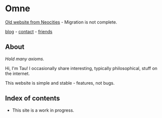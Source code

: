# Omne

[Old website from Neocities](https://tauon.neocities.org/) - Migration is not complete.

[blog](/blog) - [contact](/contact) - [friends](/friends)

## About

*Hold many axioms.*

Hi, I'm Tau! I occasionally share interesting, typically philosophical, stuff on the internet.

This website is simple and stable - features, not bugs.

## Index of contents

- This site is a work in progress.
